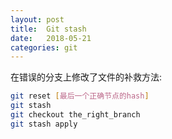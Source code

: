 ```yaml
---
layout: post
title:  Git stash  
date:   2018-05-21
categories: git
---
```


在错误的分支上修改了文件的补救方法:

```bash
git reset [最后一个正确节点的hash]
git stash
git checkout the_right_branch
git stash apply
```